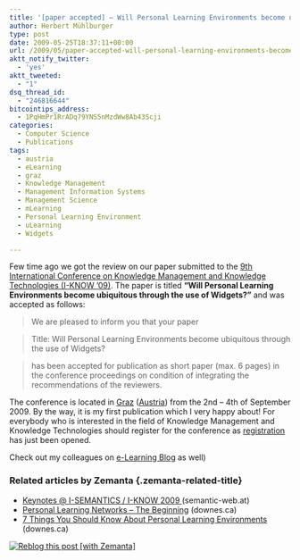 ```yaml
---
title: '[paper accepted] – Will Personal Learning Environments become ubiquitous through the use of Widgets?'
author: Herbert Mühlburger
type: post
date: 2009-05-25T18:37:11+00:00
url: /2009/05/paper-accepted-will-personal-learning-environments-become-ubiquitous-through-the-use-of-widgets/
aktt_notify_twitter:
  - 'yes'
aktt_tweeted:
  - "1"
dsq_thread_id:
  - "246816644"
bitcointips_address:
  - 1PqHmPr1RrADq79YNS5nMzdWw8Ab43Scji
categories:
  - Computer Science
  - Publications
tags:
  - austria
  - eLearning
  - graz
  - Knowledge Management
  - Management Information Systems
  - Management Science
  - mLearning
  - Personal Learning Environment
  - uLearning
  - Widgets

---
```

Few time ago we got the review on our paper submitted to the <a title="I-KNOW '09" href="http://i-know.tugraz.at/" target="_blank">9th International Conference on Knowledge Management and Knowledge Technologies (I-KNOW &#8217;09)</a>. The paper is titled **&#8220;Will Personal Learning Environments become ubiquitous <a title="I-KNOW '09" href="http://i-know.tugraz.at/" target="_blank"></a>through the use of Widgets?&#8221;** and was accepted as follows:

> We are pleased to inform you that your paper
  
> Title: Will Personal Learning Environments become ubiquitous through the use of Widgets?
  
> has been accepted for publication as short paper (max. 6 pages) in the conference proceedings on condition of integrating the recommendations of the reviewers.

The conference is located in <a class="zem_slink" title="Graz" rel="geolocation" href="http://maps.google.com/maps?ll=47.0702777778,15.4388888889&spn=1.0,1.0&q=47.0702777778,15.4388888889%20%28Graz%29&t=h">Graz</a> (<a class="zem_slink" title="Austria" rel="geolocation" href="http://maps.google.com/maps?ll=48.2,16.35&spn=10.0,10.0&q=48.2,16.35%20%28Austria%29&t=h">Austria</a>) from the 2nd &#8211; 4th of September 2009. By the way, it is my first publication which I very happy about! For everybody who is interested in the field of Knowledge Management and Knowledge Technologies should register for the conference as <a title="registration" href="http://i-know.tugraz.at/registration" target="_blank">registration</a> has just been opened.

Check out my colleagues on <a title="e-Learning Blog" href="http://elearningblog.tugraz.at/" target="_blank">e-Learning Blog</a> as well)

### Related articles by Zemanta {.zemanta-related-title}

<ul class="zemanta-article-ul">
  <li class="zemanta-article-ul-li">
    <a href="http://blog.semantic-web.at/2009/04/27/keynotes-i-semantics-i-know-2009/"> Keynotes @ I-SEMANTICS / I-KNOW 2009 </a> (semantic-web.at)
  </li>
  <li class="zemanta-article-ul-li">
    <a href="http://www.downes.ca/cgi-bin/page.cgi?post=48282">Personal Learning Networks &#8211; The Beginning</a> (downes.ca)
  </li>
  <li class="zemanta-article-ul-li">
    <a href="http://www.downes.ca/cgi-bin/page.cgi?post=49010"> 7 Things You Should Know About Personal Learning Environments </a> (downes.ca)
  </li>
</ul>

<div class="zemanta-pixie">
  <a class="zemanta-pixie-a" title="Reblog this post [with Zemanta]" href="http://reblog.zemanta.com/zemified/9fc02b63-7f5a-4a52-b6a4-fac10bde3a65/"><img class="zemanta-pixie-img" src="http://img.zemanta.com/reblog_e.png?x-id=9fc02b63-7f5a-4a52-b6a4-fac10bde3a65" alt="Reblog this post [with Zemanta]" /></a><span class="zem-script more-related pretty-attribution"></span>
</div>